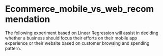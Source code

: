 # Ecommerce_mobile_vs_web_recommendation
The following experiment based on Linear Regression will assist in deciding whether a business should focus their efforts on their mobile app experience or their website based on customer browsing and spending pattern. 
